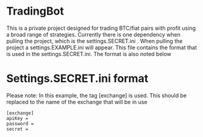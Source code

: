# TradingBot

This is a private project designed for trading BTC/fiat pairs with profit using a broad range of strategies. Currently 
there is one dependency when pulling the project, which is the settings.SECRET.ini . When pulling the project a settings.EXAMPLE.ini will appear.
This file contains the format that is used in the settings.SECRET.ini. The format is also noted below

# Settings.SECRET.ini format

Please note: In this example, the tag [exchange] is used. This should be replaced to the name of the exchange that will be in use
```
[exchange]
apiKey = 
password = 
secret = 
```
